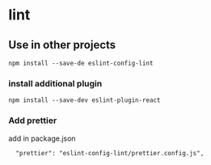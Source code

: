 # lint

## Use in other projects

```
npm install --save-de eslint-config-lint
```

### install additional plugin

```
npm install --save-dev eslint-plugin-react
```

### Add prettier

add in package.json

```
  "prettier": "eslint-config-lint/prettier.config.js",
```
